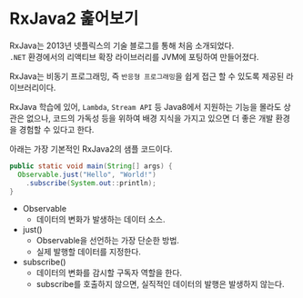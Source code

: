 # RxJava2 훑어보기

RxJava는 2013년 넷플릭스의 기술 블로그를 통해 처음 소개되었다.  
`.NET` 환경에서의 리액티브 확장 라이브러리를 JVM에 포팅하여 만들어졌다.  

RxJava는 비동기 프로그래밍, 즉 `반응형 프로그래밍`을 쉽게 접근 할 수 있도록 제공된 라이브러리이다.

RxJava 학습에 있어, `Lambda`, `Stream API` 등 Java8에서 지원하는 기능을 몰라도 상관은 없으나, 코드의 가독성 등을 위하여 배경 지식을 가지고 있으면 더 좋은 개발 환경을 경험할 수 있다고 한다.

아래는 가장 기본적인 RxJava2의 샘플 코드이다.
```java
public static void main(String[] args) {
  Observable.just("Hello", "World!")
    .subscribe(System.out::println);
}
```

* Observable
  * 데이터의 변화가 발생하는 데이터 소스.
* just()
  * Observable을 선언하는 가장 단순한 방법.
  * 실제 발행할 데이터를 지정한다.
* subscribe()
  * 데이터의 변화를 감시할 구독자 역할을 한다.
  * subscribe를 호출하지 않으면, 실직적인 데이터의 발행은 발생하지 않는다.